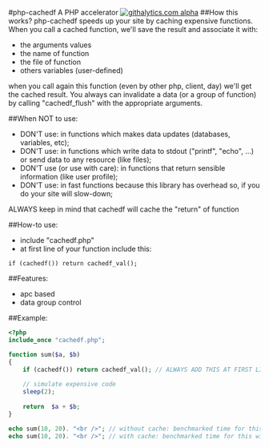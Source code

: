 #php-cachedf
A PHP accelerator
[![githalytics.com alpha](https://cruel-carlota.pagodabox.com/42e4fff8057d7da519432a59d007cfc2 "githalytics.com")](http://githalytics.com/loureirorg/php-cachedf)
##How this works?
php-cachedf speeds up your site by caching expensive functions. When you call a cached function, we'll save the result and associate it with: 
* the arguments values
* the name of function
* the file of function
* others variables (user-defined)

when you call again this function (even by other php, client, day) we'll get the cached result. You always can invalidate a data (or a group of function) by calling "cachedf_flush" with the appropriate arguments.

##When NOT to use:
* DON'T use: in functions which makes data updates (databases, variables, etc);
* DON'T use: in functions which write data to stdout ("printf", "echo", ...) or send data to any resource (like files);
* DON'T use (or use with care): in functions that return sensible information (like user profile);
* DON'T use: in fast functions because this library has overhead so, if you do your site will slow-down;

ALWAYS keep in mind that cachedf will cache the "return" of function

##How-to use:
* include "cachedf.php"
* at first line of your function include this: 
```
if (cachedf()) return cachedf_val();
```

##Features:
* apc based
* data group control

##Example:
```php
<?php
include_once "cachedf.php";

function sum($a, $b)
{
    if (cachedf()) return cachedf_val(); // ALWAYS ADD THIS AT FIRST LINE OF FUNCTION
    
    // simulate expensive code
    sleep(2);
    
    return  $a + $b;
}

echo sum(10, 20). "<br />"; // without cache: benchmarked time for this will 2.0001 sec
echo sum(10, 20). "<br />"; // with cache: benchmarked time for this will be 0.0001 sec
```
